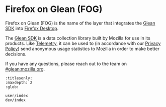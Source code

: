 # Firefox on Glean (FOG)

Firefox on Glean (FOG) is the name of the layer that integrates the
[Glean SDK][glean-sdk] into
[Firefox Desktop](https://www.firefox.com/).

The [Glean SDK][glean-sdk]
is a data collection library built by Mozilla for use in its products.
Like [Telemetry][telemetry], it can be used to
(in accordance with our [Privacy Policy][privacy-policy])
send anonymous usage statistics to Mozilla in order to make better decisions.

If you have any questions,
please reach out to the team on
[#glean:mozilla.org][glean-matrix].

```{toctree}
:titlesonly:
:maxdepth: 2
:glob:

user/index
dev/index
```

[telemetry]: ../telemetry/index
[glean-sdk]: https://github.com/mozilla/glean/
[book-of-glean]: https://mozilla.github.io/glean/book/index.html
[privacy-policy]: https://www.mozilla.org/privacy/
[glean-matrix]: https://chat.mozilla.org/#/room/#glean:mozilla.org
